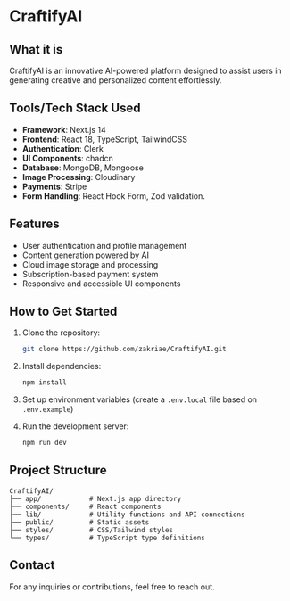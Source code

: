 # CraftifyAI

## What it is
CraftifyAI is an innovative AI-powered platform designed to assist users in generating creative and personalized content effortlessly.


## Tools/Tech Stack Used
- **Framework**: Next.js 14
- **Frontend**: React 18, TypeScript, TailwindCSS
- **Authentication**: Clerk
- **UI Components**: chadcn
- **Database**: MongoDB, Mongoose
- **Image Processing**: Cloudinary
- **Payments**: Stripe
- **Form Handling**: React Hook Form, Zod validation.

## Features
- User authentication and profile management
- Content generation powered by AI
- Cloud image storage and processing
- Subscription-based payment system
- Responsive and accessible UI components

## How to Get Started
1. Clone the repository:
   ```bash
   git clone https://github.com/zakriae/CraftifyAI.git
   ```
2. Install dependencies:
   ```bash
   npm install
   ```
3. Set up environment variables (create a `.env.local` file based on `.env.example`)

4. Run the development server:
   ```bash
   npm run dev
   ```

## Project Structure
```
CraftifyAI/
├── app/            # Next.js app directory
├── components/     # React components
├── lib/            # Utility functions and API connections
├── public/         # Static assets
├── styles/         # CSS/Tailwind styles
└── types/          # TypeScript type definitions
```


## Contact
For any inquiries or contributions, feel free to reach out.
